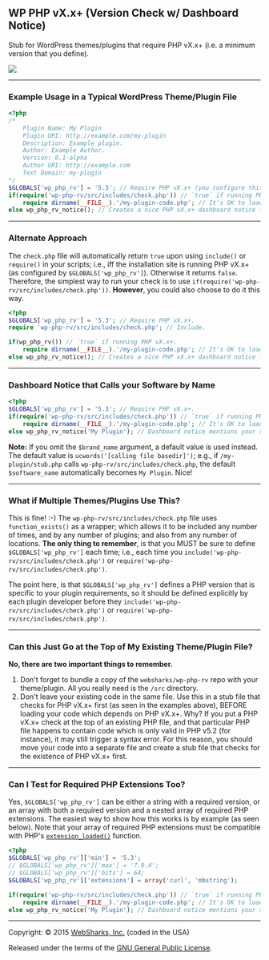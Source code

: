 ## WP PHP vX.x+ (Version Check w/ Dashboard Notice)

Stub for WordPress themes/plugins that require PHP vX.x+ (i.e. a minimum version that you define).

![](assets/screenshot.png)

---

### Example Usage in a Typical WordPress Theme/Plugin File

```php
<?php
/*
	Plugin Name: My Plugin
	Plugin URI: http://example.com/my-plugin
	Description: Example plugin.
	Author: Example Author.
	Version: 0.1-alpha
	Author URI: http://example.com
	Text Domain: my-plugin
*/
$GLOBALS['wp_php_rv'] = '5.3'; // Require PHP vX.x+ (you configure this).
if(require('wp-php-rv/src/includes/check.php')) // `true` if running PHP vX.x+.
	require dirname(__FILE__).'/my-plugin-code.php'; // It's OK to load your plugin.
else wp_php_rv_notice(); // Creates a nice PHP vX.x+ dashboard notice for the site owner.
```

---

### Alternate Approach

The `check.php` file will automatically return `true` upon using `include()` or `require()` in your scripts; i.e., iff the installation site is running PHP vX.x+ (as configured by `$GLOBALS['wp_php_rv']`). Otherwise it returns `false`. Therefore, the simplest way to run your check is to use `if(require('wp-php-rv/src/includes/check.php'))`. **However**, you could also choose to do it this way.

```php
<?php
$GLOBALS['wp_php_rv'] = '5.3'; // Require PHP vX.x+.
require 'wp-php-rv/src/includes/check.php'; // Include.

if(wp_php_rv()) // `true` if running PHP vX.x+.
	require dirname(__FILE__).'/my-plugin-code.php'; // It's OK to load your plugin.
else wp_php_rv_notice(); // Creates a nice PHP vX.x+ dashboard notice for the site owner.
```

---

### Dashboard Notice that Calls your Software by Name

```php
<?php
$GLOBALS['wp_php_rv'] = '5.3'; // Require PHP vX.x+.
if(require('wp-php-rv/src/includes/check.php')) // `true` if running PHP vX.x+.
	require dirname(__FILE__).'/my-plugin-code.php'; // It's OK to load your plugin.
else wp_php_rv_notice('My Plugin'); // Dashboard notice mentions your software specifically.
```

**Note:** If you omit the `$brand_name` argument, a default value is used instead. The default value is `ucwords('[calling file basedir]')`; e.g., if `/my-plugin/stub.php` calls `wp-php-rv/src/includes/check.php`, the default `$software_name` automatically becomes `My Plugin`. Nice!

---

### What if Multiple Themes/Plugins Use This?

This is fine! :-) The `wp-php-rv/src/includes/check.php` file uses `function_exists()` as a wrapper; which allows it to be included any number of times, and by any number of plugins; and also from any number of locations. **The only thing to remember**, is that you MUST be sure to define `$GLOBALS['wp_php_rv']` each time; i.e., each time you `include('wp-php-rv/src/includes/check.php')` or `require('wp-php-rv/src/includes/check.php')`.

The point here, is that `$GLOBALS['wp_php_rv']` defines a PHP version that is specific to your plugin requirements, so it should be defined explicitly by each plugin developer before they `include('wp-php-rv/src/includes/check.php')` or `require('wp-php-rv/src/includes/check.php')`.

---

### Can this Just Go at the Top of My Existing Theme/Plugin File?

**No, there are two important things to remember.**

1. Don't forget to bundle a copy of the `websharks/wp-php-rv` repo with your theme/plugin. All you really need is the `/src` directory.
2. Don't leave your existing code in the same file. Use this in a stub file that checks for PHP vX.x+ first (as seen in the examples above), BEFORE loading your code which depends on PHP vX.x+. Why? If you put a PHP vX.x+ check at the top of an existing PHP file, and that particular PHP file happens to contain code which is only valid in PHP v5.2 (for instance), it may still trigger a syntax error. For this reason, you should move your code into a separate file and create a stub file that checks for the existence of PHP vX.x+ first.

---

### Can I Test for Required PHP Extensions Too?

Yes, `$GLOBALS['wp_php_rv']` can be either a string with a required version, or an array with both a required version and a nested array of required PHP extensions. The easiest way to show how this works is by example (as seen below). Note that your array of required PHP extensions must be compatible with PHP's [`extension_loaded()`](http://php.net/manual/en/function.extension-loaded.php) function.

```php
<?php
$GLOBALS['wp_php_rv']['min'] = '5.3';
// $GLOBALS['wp_php_rv']['max'] = '7.0.4';
// $GLOBALS['wp_php_rv']['bits'] = 64;
$GLOBALS['wp_php_rv']['extensions'] = array('curl', 'mbstring');

if(require('wp-php-rv/src/includes/check.php')) // `true` if running PHP vX.x+ w/ all required extensions.
	require dirname(__FILE__).'/my-plugin-code.php'; // It's OK to load your plugin.
else wp_php_rv_notice('My Plugin'); // Dashboard notice mentions your software specifically.
```

---

Copyright: © 2015 [WebSharks, Inc.](http://www.websharks-inc.com/bizdev/) (coded in the USA)

Released under the terms of the [GNU General Public License](http://www.gnu.org/licenses/gpl-3.0.html).
